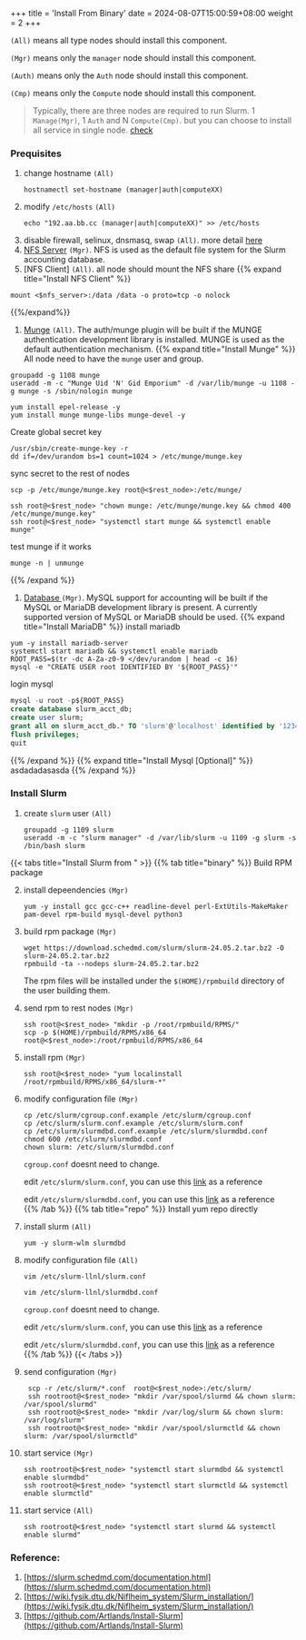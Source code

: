 +++
title = 'Install From Binary'
date = 2024-08-07T15:00:59+08:00
weight = 2
+++

`(All)` means all type nodes should install this component.

`(Mgr)` means only the `manager` node should install this component.

`(Auth)` means only the `Auth` node should install this component.

`(Cmp)` means only the `Compute` node should install this component.

> Typically, there are three nodes are required to run Slurm. 1 `Manage(Mgr)`, 1 `Auth` and N `Compute(Cmp)`. but you can choose to install all service in single node. [check](https://www.amaxchina.com/Support/TechDocument/Detail/548)

### Prequisites
1. change hostname `(All)` 
    ```shell 
    hostnamectl set-hostname (manager|auth|computeXX)
    ```
2. modify `/etc/hosts` `(All)`
    ```shell
    echo "192.aa.bb.cc (manager|auth|computeXX)" >> /etc/hosts
    ```
3. disable firewall, selinux, dnsmasq, swap `(All)`. more detail [here](../Articles/CheatSheet/Linux/service/index.html)
4. [NFS Server](../Articles/Installation/Software/NFS/index.html) `(Mgr)`. NFS is used as the default file system for the Slurm accounting database. 
5. [NFS Client] `(All)`. all node should mount the NFS share
{{% expand title="Install NFS Client" %}}
```shell
mount <$nfs_server>:/data /data -o proto=tcp -o nolock
```
{{%/expand%}}
1. [Munge](https://dun.github.io/munge/) `(All)`. The auth/munge plugin will be built if the MUNGE authentication development library is installed. MUNGE is used as the default authentication mechanism.
{{% expand title="Install Munge" %}}
All node need to have the `munge` user and group.

```shell
groupadd -g 1108 munge
useradd -m -c "Munge Uid 'N' Gid Emporium" -d /var/lib/munge -u 1108 -g munge -s /sbin/nologin munge
```

```shell
yum install epel-release -y
yum install munge munge-libs munge-devel -y
```
Create global secret key

```shell
/usr/sbin/create-munge-key -r
dd if=/dev/urandom bs=1 count=1024 > /etc/munge/munge.key
```

sync secret to the rest of nodes
```shell
scp -p /etc/munge/munge.key root@<$rest_node>:/etc/munge/
```
```shell
ssh root@<$rest_node> "chown munge: /etc/munge/munge.key && chmod 400 /etc/munge/munge.key"
ssh root@<$rest_node> "systemctl start munge && systemctl enable munge"
```

test munge if it works
```shell
munge -n | unmunge
```
{{% /expand %}}
1. [Database ]() `(Mgr)`. MySQL support for accounting will be built if the MySQL or MariaDB development library is present. A currently supported version of MySQL or MariaDB should be used.
{{% expand title="Install MariaDB" %}}
install mariadb
```shell
yum -y install mariadb-server
systemctl start mariadb && systemctl enable mariadb
ROOT_PASS=$(tr -dc A-Za-z0-9 </dev/urandom | head -c 16) 
mysql -e "CREATE USER root IDENTIFIED BY '${ROOT_PASS}'"
```
login mysql
```sql
mysql -u root -p${ROOT_PASS}
create database slurm_acct_db;
create user slurm;
grant all on slurm_acct_db.* TO 'slurm'@'localhost' identified by '123456' with grant option;
flush privileges;
quit
```
{{% /expand %}}
{{% expand title="Install Mysql [Optional]" %}}
asdadadasasda
{{% /expand %}}

### Install Slurm 

1. create `slurm` user `(All)`
    ```shell
    groupadd -g 1109 slurm
    useradd -m -c "slurm manager" -d /var/lib/slurm -u 1109 -g slurm -s /bin/bash slurm
    ```

{{< tabs title="Install Slurm from " >}}
{{% tab title="binary" %}}
Build RPM package

2. install depeendencies `(Mgr)`
    ```shell
    yum -y install gcc gcc-c++ readline-devel perl-ExtUtils-MakeMaker pam-devel rpm-build mysql-devel python3
    ```
3. build rpm package `(Mgr)`
    ```shell
    wget https://download.schedmd.com/slurm/slurm-24.05.2.tar.bz2 -O slurm-24.05.2.tar.bz2
    rpmbuild -ta --nodeps slurm-24.05.2.tar.bz2
    ```
   The rpm files will be installed under the `$(HOME)/rpmbuild` directory of the user building them.
4. send rpm to rest nodes  `(Mgr)`
    ```shell
    ssh root@<$rest_node> "mkdir -p /root/rpmbuild/RPMS/"
    scp -p $(HOME)/rpmbuild/RPMS/x86_64 root@<$rest_node>:/root/rpmbuild/RPMS/x86_64
    ```
5. install rpm  `(Mgr)`
    ```shell
    ssh root@<$rest_node> "yum localinstall /root/rpmbuild/RPMS/x86_64/slurm-*"
    ```
6. modify configuration file `(Mgr)`
    ```shell
    cp /etc/slurm/cgroup.conf.example /etc/slurm/cgroup.conf
    cp /etc/slurm/slurm.conf.example /etc/slurm/slurm.conf
    cp /etc/slurm/slurmdbd.conf.example /etc/slurm/slurmdbd.conf
    chmod 600 /etc/slurm/slurmdbd.conf
    chown slurm: /etc/slurm/slurmdbd.conf
    ```
    `cgroup.conf` doesnt need to change.<br/>

    edit `/etc/slurm/slurm.conf`, you can use this [link](./config_file/slurm.md/) as a reference <br/>

    edit `/etc/slurm/slurmdbd.conf`, you can use this [link](./config_file/slurmdbd.md) as a reference <br/>
{{% /tab %}}
{{% tab title="repo" %}}
Install yum repo directly

2. install slurm `(All)`
    ```shell
    yum -y slurm-wlm slurmdbd
    ```
3. modify configuration file `(All)`
    ```shell
    vim /etc/slurm-llnl/slurm.conf
    ```
    ```shell
    vim /etc/slurm-llnl/slurmdbd.conf
    ```
    `cgroup.conf` doesnt need to change.<br/>

    edit `/etc/slurm/slurm.conf`, you can use this [link](./config_file/slurm.md/) as a reference <br/>

    edit `/etc/slurm/slurmdbd.conf`, you can use this [link](./config_file/slurmdbd.md) as a reference <br/>
{{% /tab %}}
{{< /tabs >}}


2. send configuration  `(Mgr)`
   ```shell
    scp -r /etc/slurm/*.conf  root@<$rest_node>:/etc/slurm/
    ssh rootroot@<$rest_node> "mkdir /var/spool/slurmd && chown slurm: /var/spool/slurmd"
    ssh rootroot@<$rest_node> "mkdir /var/log/slurm && chown slurm: /var/log/slurm"
    ssh rootroot@<$rest_node> "mkdir /var/spool/slurmctld && chown slurm: /var/spool/slurmctld"
   ```
3. start service `(Mgr)`
    ```shell
    ssh rootroot@<$rest_node> "systemctl start slurmdbd && systemctl enable slurmdbd"
    ssh rootroot@<$rest_node> "systemctl start slurmctld && systemctl enable slurmctld"
    ```
4. start service `(All)`
    ```shell
    ssh rootroot@<$rest_node> "systemctl start slurmd && systemctl enable slurmd"
    ```

### Reference:
1. [https://slurm.schedmd.com/documentation.html](https://slurm.schedmd.com/documentation.html)
2. [https://wiki.fysik.dtu.dk/Niflheim_system/Slurm_installation/](https://wiki.fysik.dtu.dk/Niflheim_system/Slurm_installation/)
3. [https://github.com/Artlands/Install-Slurm](https://github.com/Artlands/Install-Slurm)